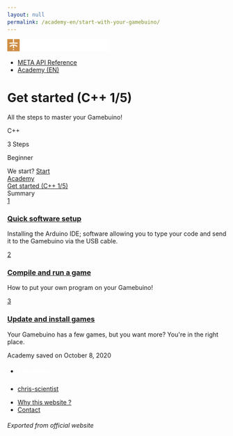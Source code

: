 ```yaml
---
layout: null
permalink: /academy-en/start-with-your-gamebuino/
---
```

<!doctype html>
<html lang="en">
 <head> 
  <meta http-equiv="Content-Type" content="text/html; charset=UTF-8"> 
  <title>Get started (C++ 1/5) - Gamebuino</title> 
  <link rel="stylesheet" href="https://maxcdn.bootstrapcdn.com/bootstrap/4.0.0/css/bootstrap.min.css" integrity="sha384-Gn5384xqQ1aoWXA+058RXPxPg6fy4IWvTNh0E263XmFcJlSAwiGgFAW/dAiS6JXm" crossorigin="anonymous"> 
  <link href="https://fonts.googleapis.com/css?family=Lato|Open+Sans:300,400,600,700,800|Roboto+Mono:300,400,700" rel="stylesheet"> 
  <link rel="stylesheet" href="https://pro.fontawesome.com/releases/v5.6.3/css/all.css" integrity="sha384-LRlmVvLKVApDVGuspQFnRQJjkv0P7/YFrw84YYQtmYG4nK8c+M+NlmYDCv0rKWpG" crossorigin="anonymous"> 
  <link rel="stylesheet" href="https://cdnjs.cloudflare.com/ajax/libs/highlight.js/9.12.0/styles/default.min.css"> 
  <link href="../css/animate.css" rel="stylesheet" type="text/css"> 
  <link href="../css/generic.css" rel="stylesheet" type="text/css"> 
  <link href="../css/jquery-ui.min.css" rel="stylesheet" type="text/css"> 
  <link href="../css/jquery-ui-timepicker-addon.css" rel="stylesheet" type="text/css"> 
  <link href="../css/alertify.core.css" rel="stylesheet" type="text/css"> 
  <link href="../css/alertify.default.css" rel="stylesheet" type="text/css"> 
  <link href="../css/select2.min.css" rel="stylesheet" type="text/css"> 
  <link href="../css/app.css" rel="stylesheet" type="text/css"> 
  <script src="https://code.jquery.com/jquery-3.3.1.min.js" integrity="sha256-FgpCb/KJQlLNfOu91ta32o/NMZxltwRo8QtmkMRdAu8=" crossorigin="anonymous"></script> 
  <script src="https://cdnjs.cloudflare.com/ajax/libs/popper.js/1.12.9/umd/popper.min.js" integrity="sha384-ApNbgh9B+Y1QKtv3Rn7W3mgPxhU9K/ScQsAP7hUibX39j7fakFPskvXusvfa0b4Q" crossorigin="anonymous"></script> 
  <script src="https://maxcdn.bootstrapcdn.com/bootstrap/4.0.0/js/bootstrap.min.js" integrity="sha384-JZR6Spejh4U02d8jOt6vLEHfe/JQGiRRSQQxSfFWpi1MquVdAyjUar5+76PVCmYl" crossorigin="anonymous"></script> 
  <script src="../js/jquery.cookie.js" type="text/javascript"></script> 
  <script src="../js/alertify.min.js" type="text/javascript" async></script> 
  <script src="../js/modal.js" type="text/javascript" async></script> 
  <script src="../js/popupConfirm.js" type="text/javascript" async></script> 
  <script src="../js/select2.min.js" type="text/javascript" async></script> 
  <script src="../js/imagesloaded.pkgd.min.js" type="text/javascript" async></script> 
  <script src="../js/wow.min.js" type="text/javascript" async></script> 
  <script src="../js/app.js" type="text/javascript" async></script> 
  <script id="js_highlight" src="https://cdnjs.cloudflare.com/ajax/libs/highlight.js/9.12.0/highlight.min.js" async></script> 
  <script>js_highlight.addEventListener('load',function(){$('div.code, pre').each(function(i,block){hljs.highlightBlock(block);});});</script> 
  <link href="https://fonts.googleapis.com/css?family=Open+Sans+Condensed:300,700&amp;display=swap" rel="stylesheet"> 
 </head> 
 <body> 
  <div class="topbar-container w-100 m-0"> 
   <nav class="primary-navbar"> 
    <div id="root-logo"> <a href="/gamebuino/"> <img width="233" src="../assets/gamebuino-logo-white.svg" alt="Gamebuino" class="logo-white"> </a> 
    </div> 
    <ul class="nav nav-pills"> 
     <li class="text-uppercase"> <a href="/gamebuino/meta-api-reference-en/"> META API Reference</a></li> 
     <li class="text-uppercase"> <a href="/gamebuino/academy-en/"> Academy (EN)</a></li> 
    </ul> 
   </nav> 
   <div class="container" id="main-content">
    <div class="container"> 
     <div class="row align-items-stretch"> 
      <div class="col-md-7 col-lg-8 d-flex flex-column justify-content-between"> 
       <h1>Get started (C++ 1/5)</h1> 
       <p> </p> 
       <p>All the steps to master your Gamebuino!</p> 
       <p></p> 
       <div class="d-flex align-item-center"> 
        <div class="mr-3 language-tag language-1">
          C++ 
        </div> 
        <p class="mb-0"> <i class="fal fa-list-ol fa-fw"></i> 3 Steps</p> 
        <p class="ml-3 mb-0"> <i class="fal fa-tachometer-slowest fa-fw difficulty-1"></i> Beginner</p> 
       </div> 
      </div> 
      <div class="col-md-5 col-lg-4 mt-3 mt-md-0 d-flex align-items-center"> 
       <div class="image" style="background-image:url(https://s3.eu-west-3.amazonaws.com/gamebuino/upload/images/workshops/1b6ccd42d2f880447aa87b29a5131818.jpg)"> 
        <div class="progression d-flex flex-column align-items-center justify-content-center"> <span class="message">We start?</span> <a href="/gamebuino/academy-en/quick-software-setup.html" class="btn btn-secondary mt-3"> Start</a> 
        </div> 
        <div class="progression-bg" style="width:0%"></div> 
       </div> 
      </div> 
     </div> 
    </div> 
    <div class="container"> 
     <div class="d-flex align-items-center"> <a href="/gamebuino/academy-en/index.html"> Academy</a> 
      <div class="ml-3 mr-3"> <i class="fal fa-angle-right"></i> 
      </div><a href="/gamebuino/academy-en/start-with-your-gamebuino.html"> Get started (C++ 1/5)</a> 
      <div class="ml-3 mr-3"> <i class="fal fa-angle-right"></i> 
      </div><span> Summary</span> 
     </div> 
    </div> 
    <div class="lessons"> 
     <div class="lesson  d-flex align-items-center justify-content-start"> <a href="/gamebuino/academy-en/quick-software-setup.html" class="circle d-flex align-items-center justify-content-center"> <span class="number"> 1 </span> <span class="check"> <i class="fal fa-check"></i> </span> </a> 
      <div class="description"> 
       <h3> <a href="/gamebuino/academy-en/quick-software-setup.html"> Quick software setup </a> </h3> 
       <div> 
        <p> </p> 
        <p>Installing the Arduino IDE; software allowing you to type your code and send it to the Gamebuino via the USB cable.</p> 
        <p></p> 
       </div> 
      </div> 
     </div> 
     <div class="lesson  d-flex align-items-center justify-content-start"> <a href="/gamebuino/academy-en/compile-and-run-a-game.html" class="circle d-flex align-items-center justify-content-center"> <span class="number"> 2 </span> <span class="check"> <i class="fal fa-check"></i> </span> </a> 
      <div class="description"> 
       <h3> <a href="/gamebuino/academy-en/compile-and-run-a-game.html"> Compile and run a game </a> </h3> 
       <div> 
        <p> </p> 
        <p>How to put your own program on your Gamebuino!</p> 
        <p></p> 
       </div> 
      </div> 
     </div> 
     <div class="lesson  d-flex align-items-center justify-content-start"> <a href="/gamebuino/academy-en/update-and-install-games.html" class="circle d-flex align-items-center justify-content-center"> <span class="number"> 3 </span> <span class="check"> <i class="fal fa-check"></i> </span> </a> 
      <div class="description"> 
       <h3> <a href="/gamebuino/academy-en/update-and-install-games.html"> Update and install games </a> </h3> 
       <div> 
        <p> </p> 
        <p>Your Gamebuino has a few games, but you want more? You're in the right place.</p> 
        <p></p> 
       </div> 
      </div> 
     </div> 
    </div>
   </div> 
   <footer id="footer"> 
    <div class="container"> 
     <div class="reinsurance"> 
      <div class="row align-items-center"> 
       <div class="col-sm-3"> 
        <p class="text-left"></p> 
       </div> 
       <div class="col-sm-6"> 
        <p class="text-center">Academy saved on October 8, 2020</p> 
       </div> 
       <div class="col-sm-3"> 
        <p class="text-right"></p> 
       </div> 
      </div> 
     </div> 
     <div class="row"> 
      <div class="col-sm-4 margeur-50"> 
       <ul class=""> 
        <li class="margeur-20"><h5 style="color:white;">Exported by :</h5></li> 
        <li> <a href="https://chris-scientist.github.io">chris-scientist</a></li> 
       </ul> 
      </div> 
      <div class="col-sm-4 margeur-50"> 
       <ul class=""> 
        <li class="margeur-10"> <a href="/gamebuino/why-this-website/">Why this website ?</a></li> 
        <li class="margeur-10"> <a href="/gamebuino/contact/">Contact</a></li> 
       </ul> 
      </div> 
      <div class="col-sm-4 margeur-50"> 
       <h6 class="footer-h6">Exported from official website</h6> 
      </div> 
     </div> 
    </div> 
   </footer>  
  </div>
 </body>
</html>